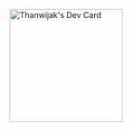 <a href="https://app.daily.dev/Therdsakrungnap"><img src="https://api.daily.dev/devcards/93d1e791ce534b6f89a2074c26436d77.png?r=uju" width="200" alt="Thanwijak's Dev Card"/></a>

